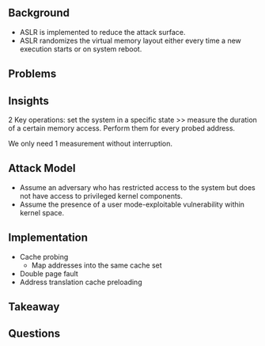 ## Background

- ASLR is implemented to reduce the attack surface.
- ASLR randomizes the virtual memory layout either every time a new execution starts
or on system reboot.

## Problems


## Insights

2 Key operations: set the system in a specific state >> measure the duration of a certain
memory access. Perform them for every probed address.

We only need 1 measurement without interruption.

## Attack Model

- Assume an adversary who has restricted access to the system but does not have access to
privileged kernel components.
- Assume the presence of a user mode-exploitable vulnerability within kernel space.

## Implementation

- Cache probing
    - Map addresses into the same cache set
- Double page fault
- Address translation cache preloading

## Takeaway


## Questions


